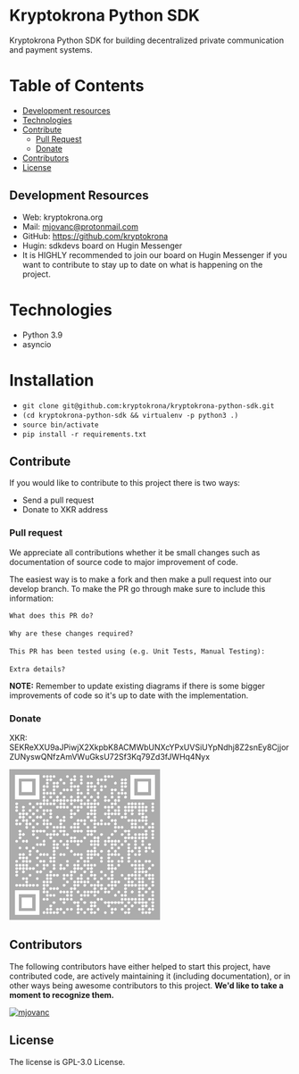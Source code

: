 # Kryptokrona Python SDK
Kryptokrona Python SDK for building decentralized private communication and payment systems.

# Table of Contents

- [Development resources](#development-resources)
- [Technologies](#technologies)
- [Contribute](#contribute)
  - [Pull Request](#pull-request)
  - [Donate](#donate)
- [Contributors](#contributors)
- [License](#license)

## Development Resources

- Web: kryptokrona.org
- Mail: mjovanc@protonmail.com
- GitHub: https://github.com/kryptokrona
- Hugin: sdkdevs board on Hugin Messenger
- It is HIGHLY recommended to join our board on Hugin Messenger if you want to contribute to stay up to date on what is happening on the project.


# Technologies

- Python 3.9
- asyncio

# Installation

- `git clone git@github.com:kryptokrona/kryptokrona-python-sdk.git`
- `(cd kryptokrona-python-sdk && virtualenv -p python3 .)`
- `source bin/activate`
- `pip install -r requirements.txt`

## Contribute

If you would like to contribute to this project there is two ways:

- Send a pull request
- Donate to XKR address

### Pull request

We appreciate all contributions whether it be small changes such as documentation of source code to major improvement of code.

The easiest way is to make a fork and then make a pull request into our develop branch. To make the PR go through make sure to include this information:

```
What does this PR do?

Why are these changes required?

This PR has been tested using (e.g. Unit Tests, Manual Testing):

Extra details?
```

**NOTE:** Remember to update existing diagrams if there is some bigger improvements of code so it's up to date with the implementation.

### Donate

XKR: SEKReXXU9aJPiwjX2XkpbK8ACMWbUNXcYPxUVSiUYpNdhj8Z2snEy8CjjorZUNyswQNfzAmVWuGksU72Sf3Kq79Zd3fJWHq4Nyx

![Kryptokrona QR Code](qr-code.png)

## Contributors

The following contributors have either helped to start this project, have contributed
code, are actively maintaining it (including documentation), or in other ways
being awesome contributors to this project. **We'd like to take a moment to recognize them.**

[<img src="https://github.com/mjovanc.png?size=72" alt="mjovanc" width="72">](https://github.com/mjovanc)

## License

The license is GPL-3.0 License.
